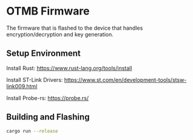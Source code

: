 # OTMB Firmware

The firmware that is flashed to the device that handles encryption/decryption and key generation.

## Setup Environment

Install Rust: <https://www.rust-lang.org/tools/install>

Install ST-Link Drivers: <https://www.st.com/en/development-tools/stsw-link009.html>

Install Probe-rs: <https://probe.rs/>

## Building and Flashing

```bash
cargo run --release
```
